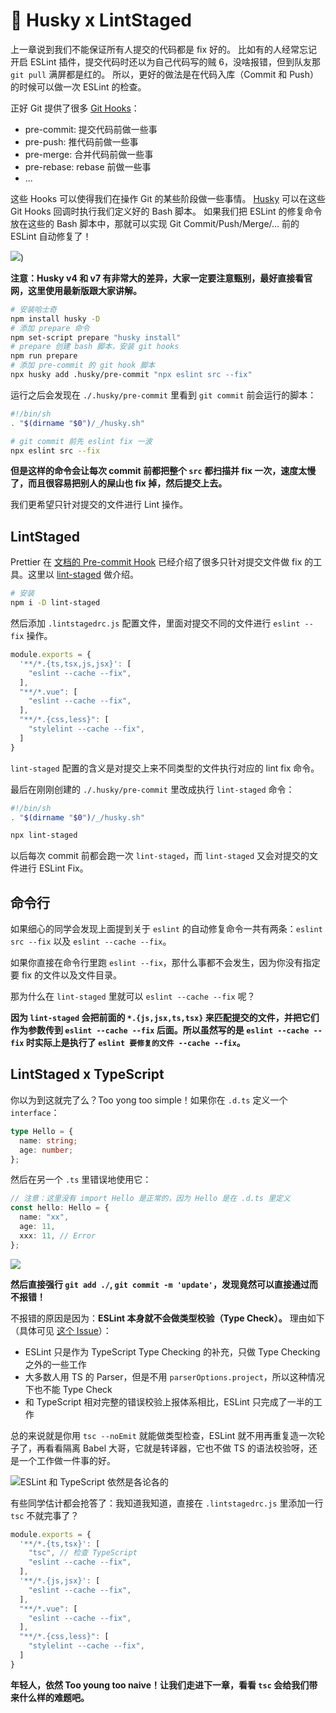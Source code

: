 # 🐶 Husky x LintStaged

上一章说到我们不能保证所有人提交的代码都是 fix 好的。
比如有的人经常忘记开启 ESLint 插件，提交代码时还以为自己代码写的贼 6，没啥报错，但到队友那 `git pull` 满屏都是红的。
所以，更好的做法是在代码入库（Commit 和 Push）的时候可以做一次 ESLint 的检查。

正好 Git 提供了很多 [Git Hooks](https://git-scm.com/book/en/v2/Customizing-Git-Git-Hooks)：

* pre-commit: 提交代码前做一些事
* pre-push: 推代码前做一些事
* pre-merge: 合并代码前做一些事
* pre-rebase: rebase 前做一些事
* ...

这些 Hooks 可以使得我们在操作 Git 的某些阶段做一些事情。 [Husky](https://github.com/typicode/husky) 可以在这些 Git Hooks 回调时执行我们定义好的 Bash 脚本。
如果我们把 ESLint 的修复命令放在这些的 Bash 脚本中，那就可以实现 Git Commit/Push/Merge/... 前的 ESLint 自动修复了！

![](https://p3-juejin.byteimg.com/tos-cn-i-k3u1fbpfcp/ff5840b7cace468e975505b05bf24cf6~tplv-k3u1fbpfcp-zoom-1.image))

**注意：Husky v4 和 v7 有非常大的差异，大家一定要注意甄别，最好直接看官网，这里使用最新版跟大家讲解。**

```sh
# 安装哈士奇
npm install husky -D
# 添加 prepare 命令
npm set-script prepare "husky install"
# prepare 创建 bash 脚本，安装 git hooks
npm run prepare
# 添加 pre-commit 的 git hook 脚本
npx husky add .husky/pre-commit "npx eslint src --fix"
```

运行之后会发现在 `./.husky/pre-commit` 里看到 `git commit` 前会运行的脚本：

```sh
#!/bin/sh
. "$(dirname "$0")/_/husky.sh"

# git commit 前先 eslint fix 一波
npx eslint src --fix
```

**但是这样的命令会让每次 commit 前都把整个 `src` 都扫描并 fix 一次，速度太慢了，而且很容易把别人的屎山也 fix 掉，然后提交上去。**

我们更希望只针对提交的文件进行 Lint 操作。

## LintStaged

Prettier 在 [文档的 Pre-commit Hook](https://prettier.io/docs/en/precommit.html) 已经介绍了很多只针对提交文件做 fix 的工具。这里以 [lint-staged](https://github.com/okonet/lint-staged) 做介绍。

```sh
# 安装
npm i -D lint-staged
```

然后添加 `.lintstagedrc.js` 配置文件，里面对提交不同的文件进行 `eslint --fix` 操作。

```js
module.exports = {
  '**/*.{ts,tsx,js,jsx}': [
    "eslint --cache --fix",
  ],
  "**/*.vue": [
    "eslint --cache --fix",
  ],
  "**/*.{css,less}": [
    "stylelint --cache --fix",
  ]
}
```

`lint-staged` 配置的含义是对提交上来不同类型的文件执行对应的 lint fix 命令。

最后在刚刚创建的 `./.husky/pre-commit` 里改成执行 `lint-staged` 命令：

```bash
#!/bin/sh
. "$(dirname "$0")/_/husky.sh"

npx lint-staged
```

以后每次 commit 前都会跑一次 `lint-staged`，而 `lint-staged` 又会对提交的文件进行 ESLint Fix。

## 命令行

如果细心的同学会发现上面提到关于 `eslint` 的自动修复命令一共有两条：`eslint src --fix` 以及 `eslint --cache --fix`。

如果你直接在命令行里跑 `eslint --fix`，那什么事都不会发生，因为你没有指定要 fix 的文件以及文件目录。

那为什么在 `lint-staged` 里就可以 `eslint --cache --fix` 呢？

**因为 `lint-staged` 会把前面的 `*.{js,jsx,ts,tsx}` 来匹配提交的文件，并把它们作为参数传到 `eslint --cache --fix` 后面。所以虽然写的是 `eslint --cache --fix` 时实际上是执行了 `eslint 要修复的文件 --cache --fix`。**

## LintStaged x TypeScript

你以为到这就完了么？Too yong too simple！如果你在 `.d.ts` 定义一个 `interface`：

```ts
type Hello = {
  name: string;
  age: number;
};
```

然后在另一个 `.ts` 里错误地使用它：

```ts
// 注意：这里没有 import Hello 是正常的，因为 Hello 是在 .d.ts 里定义
const hello: Hello = {
  name: "xx",
  age: 11,
  xxx: 11, // Error
};
```

![](https://p3-juejin.byteimg.com/tos-cn-i-k3u1fbpfcp/eb095ca82e004f1e8320fdb68d3e0202~tplv-k3u1fbpfcp-zoom-1.image)

**然后直接强行 `git add ./`, `git commit -m 'update'`，发现竟然可以直接通过而不报错！**

不报错的原因是因为：**ESLint 本身就不会做类型校验（Type Check）。** 理由如下（具体可见 [这个 Issue](https://github.com/typescript-eslint/typescript-eslint/issues/1037#issuecomment-537608227)）：

* ESLint 只是作为 TypeScript Type Checking 的补充，只做 Type Checking 之外的一些工作
* 大多数人用 TS 的 Parser，但是不用 `parserOptions.project`，所以这种情况下也不能 Type Check
* 和 TypeScript 相对完整的错误校验上报体系相比，ESLint 只完成了一半的工作

总的来说就是你用 `tsc --noEmit` 就能做类型检查，ESLint 就不用再重复造一次轮子了，再看看隔离 Babel 大哥，它就是转译器，它也不做 TS 的语法校验呀，还是一个工作做一件事的好。

![ESLint 和 TypeScript 依然是各论各的](https://p3-juejin.byteimg.com/tos-cn-i-k3u1fbpfcp/e4cde3523baf49e5a5260d18f714d585~tplv-k3u1fbpfcp-zoom-1.image)

有些同学估计都会抢答了：我知道我知道，直接在 `.lintstagedrc.js` 里添加一行 `tsc` 不就完事了？

```js
module.exports = {
  '**/*.{ts,tsx}': [
    "tsc", // 检查 TypeScript
    "eslint --cache --fix",
  ],
  '**/*.{js,jsx}': [
    "eslint --cache --fix",
  ],
  "**/*.vue": [
    "eslint --cache --fix",
  ],
  "**/*.{css,less}": [
    "stylelint --cache --fix",
  ]
}
```

**年轻人，依然 Too young too naive！让我们走进下一章，看看 `tsc` 会给我们带来什么样的难题吧。**
